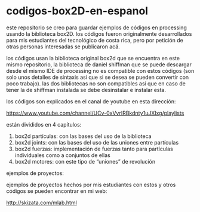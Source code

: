 # codigos-box2D-en-espanol
este repositorio se creo para guardar ejemplos de códigos en processing usando la biblioteca box2D.
los códigos fueron originalmente desarrollados para mis estudiantes del tecnológico de costa rica, pero por petición de otras personas interesadas se publicaron acá.

los códigos usan la biblioteca original box2d que se encuentra en este mismo repositorio, la biblioteca de daniel shiffman que se puede descargar desde el mismo IDE de processing no es compatible con estos códigos (son solo unos detalles de sintaxis así que si se desea se pueden convertir con poco trabajo). las dos bibliotecas no son compatibles así que en caso de tener la de shiffman instalada se debe desinstalar e instalar esta.

los códigos son explicados en el canal de youtube en esta dirección:

https://www.youtube.com/channel/UCv-0xVvrIRBkdnty1uJXIxg/playlists

están divididos en 4 capítulos:

1. box2d partículas: con las bases del uso de la biblioteca
2. box2d joints: con las bases del uso de las uniones entre partículas
3. box2d fuerzas: implementación de fuerzas tanto para partículas individuales como a conjuntos de ellas
4. box2d motores: con este tipo de “uniones” de revolución 


ejemplos de proyectos:

ejemplos de proyectos hechos por mis estudiantes con estos y otros códigos se pueden encontrar en mi web:

http://skizata.com/mlab.html

